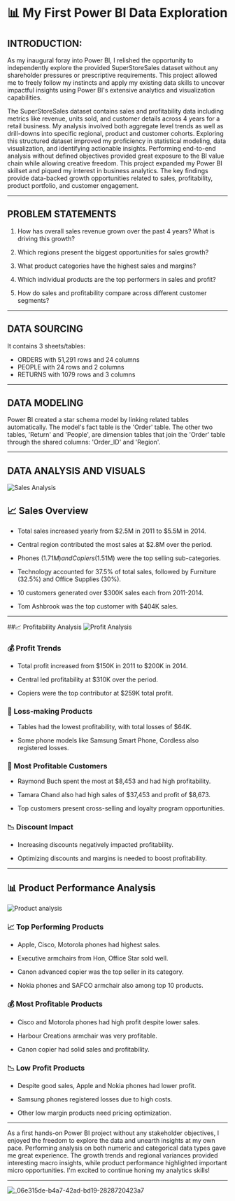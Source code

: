 # 📊 My First Power BI Data Exploration

## INTRODUCTION:

As my inaugural foray into Power BI, I relished the opportunity to independently explore the provided SuperStoreSales dataset without any shareholder pressures or prescriptive requirements. This project allowed me to freely follow my instincts and apply my existing data skills to uncover impactful insights using Power BI's extensive analytics and visualization capabilities. 

The SuperStoreSales dataset contains sales and profitability data including metrics like revenue, units sold, and customer details across 4 years for a retail business. My analysis involved both aggregate level trends as well as drill-downs into specific regional, product and customer cohorts. Exploring this structured dataset improved my proficiency in statistical modeling, data visualization, and identifying actionable insights. Performing end-to-end analysis without defined objectives provided great exposure to the BI value chain while allowing creative freedom. This project expanded my Power BI skillset and piqued my interest in business analytics. The key findings provide data-backed growth opportunities related to sales, profitability, product portfolio, and customer engagement.

---

## PROBLEM STATEMENTS

1. How has overall sales revenue grown over the past 4 years? What is driving this growth?

2. Which regions present the biggest opportunities for sales growth?

3. What product categories have the highest sales and margins?

4. Which individual products are the top performers in sales and profit?
   
6. How do sales and profitability compare across different customer segments?

---

## DATA SOURCING

It contains 3 sheets/tables:
- ORDERS with 51,291 rows and 24 columns
- PEOPLE with 24 rows and 2 columns
- RETURNS with 1079 rows and 3 columns

---

## DATA MODELING

Power BI created a star schema model by linking related tables automatically. The model's fact table is the 'Order' table. The other two tables, 'Return' and 'People', are dimension tables that join the 'Order' table through the shared columns: 'Order_ID' and 'Region'.

---

## DATA ANALYSIS AND VISUALS
![Sales Analysis](https://github.com/iswzr/SuperStoreSales-Data-Analysis-Using-PowerBI/assets/155778216/e3dc492e-1bf2-46a5-b74e-28dc34eedb75)

## 📈 Sales Overview

- Total sales increased yearly from $2.5M in 2011 to $5.5M in 2014.

- Central region contributed the most sales at $2.8M over the period. 

- Phones ($1.71M) and Copiers ($1.51M) were the top selling sub-categories.

- Technology accounted for 37.5% of total sales, followed by Furniture (32.5%) and Office Supplies (30%).

- 10 customers generated over $300K sales each from 2011-2014.

- Tom Ashbrook was the top customer with $404K sales.

---

##📈 Profitability Analysis
![Profit Analysis](https://github.com/iswzr/SuperStoreSales-Data-Analysis-Using-PowerBI/assets/155778216/888f9192-a622-428e-ab99-3e743042322f)

### 💰 Profit Trends

- Total profit increased from $150K in 2011 to $200K in 2014.  

- Central led profitability at $310K over the period.

- Copiers were the top contributor at $259K total profit.

### 🚨 Loss-making Products

- Tables had the lowest profitability, with total losses of $64K.

- Some phone models like Samsung Smart Phone, Cordless also registered losses.

### 🤑 Most Profitable Customers

- Raymond Buch spent the most at $8,453 and had high profitability.

- Tamara Chand also had high sales of $37,453 and profit of $8,673.

- Top customers present cross-selling and loyalty program opportunities.

### 📉 Discount Impact 

- Increasing discounts negatively impacted profitability.

- Optimizing discounts and margins is needed to boost profitability.

---

## 📊 Product Performance Analysis
![Product analysis](https://github.com/iswzr/SuperStoreSales-Data-Analysis-Using-PowerBI/assets/155778216/4e8a1716-bdd0-4a10-8327-2c352089705e)

### 📈 Top Performing Products 

- Apple, Cisco, Motorola phones had highest sales.

- Executive armchairs from Hon, Office Star sold well. 

- Canon advanced copier was the top seller in its category.

- Nokia phones and SAFCO armchair also among top 10 products.

### 💰 Most Profitable Products

- Cisco and Motorola phones had high profit despite lower sales.

- Harbour Creations armchair was very profitable.

- Canon copier had solid sales and profitability. 

### 📉 Low Profit Products

- Despite good sales, Apple and Nokia phones had lower profit.

- Samsung phones registered losses due to high costs.

- Other low margin products need pricing optimization.

----

As a first hands-on Power BI project without any stakeholder objectives, I enjoyed the freedom to explore the data and unearth insights at my own pace. Performing analysis on both numeric and categorical data types gave me great experience. The growth trends and regional variances provided interesting macro insights, while product performance highlighted important micro opportunities. I'm excited to continue honing my analytics skills!

---

![_06e315de-b4a7-42ad-bd19-2828720423a7](https://github.com/iswzr/SuperStoreSales-Data-Analysis-Using-PowerBI/assets/155778216/919f5b24-da17-4078-8d63-7a311924ddc9)


